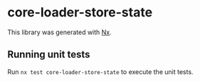 # core-loader-store-state

This library was generated with [Nx](https://nx.dev).

## Running unit tests

Run `nx test core-loader-store-state` to execute the unit tests.

